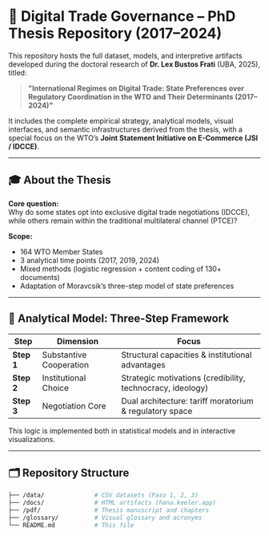# 📘 Digital Trade Governance – PhD Thesis Repository (2017–2024)

This repository hosts the full dataset, models, and interpretive artifacts developed during the doctoral research of **Dr. Lex Bustos Frati** (UBA, 2025), titled:

> **"International Regimes on Digital Trade: State Preferences over Regulatory Coordination in the WTO and Their Determinants (2017–2024)"**

It includes the complete empirical strategy, analytical models, visual interfaces, and semantic infrastructures derived from the thesis, with a special focus on the WTO’s **Joint Statement Initiative on E-Commerce (JSI / IDCCE)**.

---

## 🎓 About the Thesis

**Core question:**  
Why do some states opt into exclusive digital trade negotiations (IDCCE), while others remain within the traditional multilateral channel (PTCE)?

**Scope:**  
- 164 WTO Member States
- 3 analytical time points (2017, 2019, 2024)
- Mixed methods (logistic regression + content coding of 130+ documents)
- Adaptation of Moravcsik’s three-step model of state preferences

---

## 🧠 Analytical Model: Three-Step Framework

| Step | Dimension | Focus |
|------|-----------|-------|
| **Step 1** | Substantive Cooperation | Structural capacities & institutional advantages |
| **Step 2** | Institutional Choice | Strategic motivations (credibility, technocracy, ideology) |
| **Step 3** | Negotiation Core | Dual architecture: tariff moratorium & regulatory space |

This logic is implemented both in statistical models and in interactive visualizations.

---

## 🗂 Repository Structure

```bash
├── /data/              # CSV datasets (Paso 1, 2, 3)
├── /docs/              # HTML artifacts (hana.keeler.app)
├── /pdf/               # Thesis manuscript and chapters
├── /glossary/          # Visual glossary and acronyms
└── README.md           # This file
